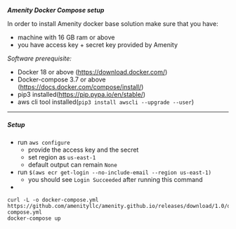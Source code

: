 ***Amenity Docker Compose setup*** 

In order to install Amenity docker base solution make sure that you have: 
* machine with 16 GB ram or above
* you have access key + secret key provided by Amenity  


*Software prerequisite:*
* Docker 18 or above (https://download.docker.com/)
* Docker-compose 3.7 or above (https://docs.docker.com/compose/install/)
* pip3 installed(https://pip.pypa.io/en/stable/)
* aws cli tool installed(`pip3 install awscli --upgrade --user`)
   
***


##### Setup

* run `aws configure`
    * provide the access key and the secret 
    * set region as `us-east-1`
    * default output can remain `None`
* run `$(aws ecr get-login --no-include-email --region us-east-1)`
  * you should see `Login Succeeded` after running this command
* 
```
curl -L -o docker-compose.yml https://github.com/amenityllc/amenity.github.io/releases/download/1.0/docker-compose.yml
docker-compose up
```    

